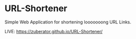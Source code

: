 # URL-Shortener
Simple Web Application for shortening looooooong URL Links.

LIVE: https://zuberator.github.io/URL-Shortener/
